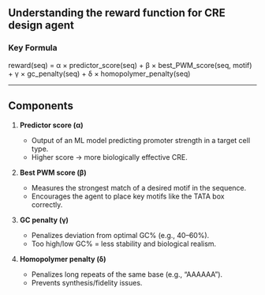 ## Understanding the reward function for CRE design agent

### Key Formula

reward(seq) = α × predictor_score(seq)
            + β × best_PWM_score(seq, motif)
            + γ × gc_penalty(seq)
            + δ × homopolymer_penalty(seq)


---

## Components

1. **Predictor score (α)**  
   - Output of an ML model predicting promoter strength in a target cell type.  
   - Higher score → more biologically effective CRE.

2. **Best PWM score (β)**  
   - Measures the strongest match of a desired motif in the sequence.  
   - Encourages the agent to place key motifs like the TATA box correctly.

3. **GC penalty (γ)**  
   - Penalizes deviation from optimal GC% (e.g., 40–60%).  
   - Too high/low GC% = less stability and biological realism.

4. **Homopolymer penalty (δ)**  
   - Penalizes long repeats of the same base (e.g., “AAAAAA”).  
   - Prevents synthesis/fidelity issues.
